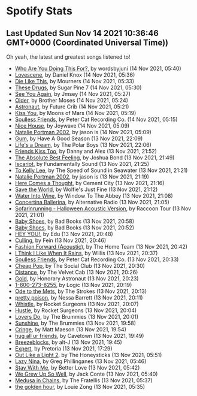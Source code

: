 
# Spotify Stats
## Last Updated Sun Nov 14 2021 10:36:46 GMT+0000 (Coordinated Universal Time))

Oh yeah, the latest and greatest songs listened to!

- [Who Are You Doing This For?](https://www.last.fm/music/wordsbyjuni/_/Who+Are+You+Doing+This+For%3F), by wordsbyjuni (14 Nov 2021, 05:40)
- [Lovescene](https://www.last.fm/music/Daniel+Knox/_/Lovescene), by Daniel Knox (14 Nov 2021, 05:36)
- [Die Like This](https://www.last.fm/music/Mourners/_/Die+Like+This), by Mourners (14 Nov 2021, 05:33)
- [These Drugs](https://www.last.fm/music/Sugar+Pine+7/_/These+Drugs), by Sugar Pine 7 (14 Nov 2021, 05:30)
- [See You Again](https://www.last.fm/music/Jmsey/_/See+You+Again), by Jmsey (14 Nov 2021, 05:27)
- [Older](https://www.last.fm/music/Brother+Moses/_/Older), by Brother Moses (14 Nov 2021, 05:24)
- [Astronaut](https://www.last.fm/music/Future+Crib/_/Astronaut), by Future Crib (14 Nov 2021, 05:21)
- [Kiss You](https://www.last.fm/music/Moons+of+Mars/_/Kiss+You), by Moons of Mars (14 Nov 2021, 05:19)
- [Soulless Friends](https://www.last.fm/music/Peter+Cat+Recording+Co./_/Soulless+Friends), by Peter Cat Recording Co. (14 Nov 2021, 05:15)
- [Nice House](https://www.last.fm/music/Joywave/_/Nice+House), by Joywave (14 Nov 2021, 05:09)
- [Natalie Portman 2002](https://www.last.fm/music/jason+is/_/Natalie+Portman+2002), by jason is (14 Nov 2021, 05:09)
- [Gum](https://www.last.fm/music/Have+A+Good+Season/_/Gum), by Have A Good Season (13 Nov 2021, 22:09)
- [Life's a Dream](https://www.last.fm/music/The+Polar+Boys/_/Life%27s+a+Dream), by The Polar Boys (13 Nov 2021, 22:06)
- [Friends Kiss Too](https://www.last.fm/music/Danny+and+Alex/_/Friends+Kiss+Too), by Danny and Alex (13 Nov 2021, 21:52)
- [The Absolute Best Feeling](https://www.last.fm/music/Joshua+Bond/_/The+Absolute+Best+Feeling), by Joshua Bond (13 Nov 2021, 21:49)
- [Iscariot](https://www.last.fm/music/Fundamentally+Sound/_/Iscariot), by Fundamentally Sound (13 Nov 2021, 21:25)
- [To Kelly Lee](https://www.last.fm/music/The+Speed+of+Sound+in+Seawater/_/To+Kelly+Lee), by The Speed of Sound in Seawater (13 Nov 2021, 21:21)
- [Natalie Portman 2002](https://www.last.fm/music/jason+is/_/Natalie+Portman+2002), by jason is (13 Nov 2021, 21:19)
- [Here Comes a Thought](https://www.last.fm/music/Cement+City/_/Here+Comes+a+Thought), by Cement City (13 Nov 2021, 21:16)
- [Save the World](https://www.last.fm/music/Wolfie%27s+Just+Fine/_/Save+the+World), by Wolfie's Just Fine (13 Nov 2021, 21:12)
- [Water Into Wine](https://www.last.fm/music/Window+To+The+Abbey/_/Water+Into+Wine), by Window To The Abbey (13 Nov 2021, 21:08)
- [Concertina Ballerina](https://www.last.fm/music/Alternative+Radio/_/Concertina+Ballerina), by Alternative Radio (13 Nov 2021, 21:05)
- [Sofarinrunning - Halloween Acoustic Version](https://www.last.fm/music/Raccoon+Tour/_/Sofarinrunning+-+Halloween+Acoustic+Version), by Raccoon Tour (13 Nov 2021, 21:01)
- [Baby Shoes](https://www.last.fm/music/Bad+Books/_/Baby+Shoes), by Bad Books (13 Nov 2021, 20:58)
- [Baby Shoes](https://www.last.fm/music/Bad+Books/_/Baby+Shoes), by Bad Books (13 Nov 2021, 20:52)
- [HEY YOU!](https://www.last.fm/music/Edu/_/HEY+YOU!), by Edu (13 Nov 2021, 20:48)
- [Culling](https://www.last.fm/music/Fein/_/Culling), by Fein (13 Nov 2021, 20:46)
- [Fashion Forward (Acoustic)](https://www.last.fm/music/The+Home+Team/_/Fashion+Forward+(Acoustic)), by The Home Team (13 Nov 2021, 20:42)
- [I Think I Like When It Rains](https://www.last.fm/music/Willis/_/I+Think+I+Like+When+It+Rains), by Willis (13 Nov 2021, 20:37)
- [Soulless Friends](https://www.last.fm/music/Peter+Cat+Recording+Co./_/Soulless+Friends), by Peter Cat Recording Co. (13 Nov 2021, 20:33)
- [Cheap Pop](https://www.last.fm/music/The+Social+Club/_/Cheap+Pop), by The Social Club (13 Nov 2021, 20:30)
- [Distance](https://www.last.fm/music/The+Velvet+Cab/_/Distance), by The Velvet Cab (13 Nov 2021, 20:26)
- [Gold](https://www.last.fm/music/Honorary+Astronaut/_/Gold), by Honorary Astronaut (13 Nov 2021, 20:23)
- [1-800-273-8255](https://www.last.fm/music/Logic/_/1-800-273-8255), by Logic (13 Nov 2021, 20:19)
- [Ode to the Mets](https://www.last.fm/music/The+Strokes/_/Ode+to+the+Mets), by The Strokes (13 Nov 2021, 20:13)
- [pretty poison](https://www.last.fm/music/Nessa+Barrett/_/pretty+poison), by Nessa Barrett (13 Nov 2021, 20:11)
- [Whistle](https://www.last.fm/music/Rocket+Surgeons/_/Whistle), by Rocket Surgeons (13 Nov 2021, 20:07)
- [Hustle](https://www.last.fm/music/Rocket+Surgeons/_/Hustle), by Rocket Surgeons (13 Nov 2021, 20:04)
- [Lovers Do](https://www.last.fm/music/The+Brummies/_/Lovers+Do), by The Brummies (13 Nov 2021, 20:01)
- [Sunshine](https://www.last.fm/music/The+Brummies/_/Sunshine), by The Brummies (13 Nov 2021, 19:58)
- [Cringe](https://www.last.fm/music/Matt+Maeson/_/Cringe), by Matt Maeson (13 Nov 2021, 19:54)
- [hug all ur friends](https://www.last.fm/music/Cavetown/_/hug+all+ur+friends), by Cavetown (13 Nov 2021, 19:49)
- [Breezeblocks](https://www.last.fm/music/alt-J/_/Breezeblocks), by alt-J (13 Nov 2021, 19:45)
- [Expert](https://www.last.fm/music/Pretoria/_/Expert), by Pretoria (13 Nov 2021, 17:29)
- [Out Like a Light 2](https://www.last.fm/music/The+Honeysticks/_/Out+Like+a+Light+2), by The Honeysticks (13 Nov 2021, 05:51)
- [Lazy Nina](https://www.last.fm/music/Greg+Phillinganes/_/Lazy+Nina), by Greg Phillinganes (13 Nov 2021, 05:46)
- [Stay With Me](https://www.last.fm/music/Better+Love/_/Stay+With+Me), by Better Love (13 Nov 2021, 05:42)
- [We Grew Up So Well](https://www.last.fm/music/Jack+Conte/_/We+Grew+Up+So+Well), by Jack Conte (13 Nov 2021, 05:40)
- [Medusa in Chains](https://www.last.fm/music/The+Fratellis/_/Medusa+in+Chains), by The Fratellis (13 Nov 2021, 05:37)
- [the golden hour](https://www.last.fm/music/Louie+Zong/_/the+golden+hour), by Louie Zong (13 Nov 2021, 05:35)

